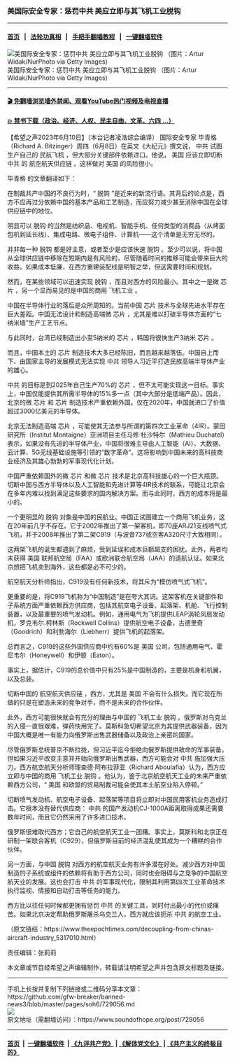 ### 美国际安全专家：惩罚中共 美应立即与其飞机工业脱钩
------------------------

#### [首页](https://github.com/gfw-breaker/banned-news3/blob/master/README.md) &nbsp;&nbsp;|&nbsp;&nbsp; [法轮功真相](https://github.com/begood0513/basic/blob/master/README.md)  &nbsp;&nbsp;|&nbsp;&nbsp; [手把手翻墙教程](https://github.com/gfw-breaker/guides/wiki)  &nbsp;&nbsp;|&nbsp;&nbsp; [一键翻墙软件](https://github.com/gfw-breaker/nogfw/blob/master/README.md)  



<div><img alt=" 美国际安全专家：惩罚中共 美应立即与其飞机工业脱钩 （图片：Artur Widak/NurPhoto via Getty Images)" src="https://img.soundofhope.org/2023-06/gettyimages-689597790-594x594-1686440455701.jpg"/>
<br/><figcaption class="caption">
 美国际安全专家：惩罚中共 美应立即与其飞机工业脱钩 （图片：Artur Widak/NurPhoto via Getty Images)
</figcaption></div><hr/>

#### [ 🎬  免翻墙浏览墙外禁闻、观看YouTube热门视频及电视直播](https://github.com/gfw-breaker/HelloWorld)

#### [ 💥  禁书下载（政治、经济、人权、民主自由、文革、六四 ...）](https://github.com/gfw-breaker/books/blob/master/README.md)

<div><div class="Content__Wrapper sc-1bvya0-0 elmmKw article_body" data-checkusr="" itemprop="articleBody">
 <div id="post_place_1">
 </div>
 <p class="meta-top">
  <span class="meta">
   【希望之声2023年6月10日】（本台记者凌浩综合编译）
  </span>
  <ok href="/term/851540">
   国际安全专家
  </ok>
  <ok href="/term/879464">
   毕青格
  </ok>
  （Richard A. Bitzinger）周四（6月8日）在英文《大纪元》撰文说，
  <ok href="/term/1059">
   中共
  </ok>
  试图生产自己的
  <ok href="/term/879458">
   民航飞机
  </ok>
  ，但大部分关键部件依赖进口。他说，
  <ok href="/term/1045">
   美国
  </ok>
  应该立即切断
  <ok href="/term/1059">
   中共
  </ok>
  的
  <ok href="/term/879461">
   航空航天供应链
  </ok>
  。这样做对
  <ok href="/term/1045">
   美国
  </ok>
  的风险很小。
 </p>
 <p>
  <ok href="/term/879464">
   毕青格
  </ok>
  的文章翻译如下：
 </p>
 <p>
  在制裁共产中国的不良行为时，“
  <ok href="/term/181388">
   脱钩
  </ok>
  ”是近来的新流行语。其背后的论点是，西方不应再过分依赖中国的基本产品和工艺制造，而应努力减少甚至消除中国在全球供应链中的地位。
 </p>
 <p>
  明显可以
  <ok href="/term/181388">
   脱钩
  </ok>
  的当然是纺织品、电视机、智能手机、任何类型的消费品（从烤面包机到延长线）、集成电路、微电子组件、计算机——这个清单是无穷无尽的。
 </p>
 <p>
  并非每一种
  <ok href="/term/181388">
   脱钩
  </ok>
  都是好主意，或者至少是应该快速
  <ok href="/term/181388">
   脱钩
  </ok>
  。至少可以说，将中国从全球供应链中移除在短期内是有风险的，尽管随着时间的推移可能会带来巨大的收益。如果成本低廉，在西方重建装配线是明智之举，但这需要时间和规划。
 </p>
 <p>
  然而，在某些领域可以迅速实现
  <ok href="/term/181388">
   脱钩
  </ok>
  ，而且对西方的风险最小。其中之一是微
  <ok href="/term/11718">
   芯片
  </ok>
  ，另一个显而易见的是中国的商用
  <ok href="/term/879455">
   飞机工业
  </ok>
  。
 </p>
 <p>
  中国在半导体行业的落后是众所周知的。当前中国
  <ok href="/term/11718">
   芯片
  </ok>
  技术与全球先进水平存在巨大差距。中国无法设计和制造高端微
  <ok href="/term/11718">
   芯片
  </ok>
  ，尤其是难以打破半导体方面的“七纳米墙”生产工艺节点。
 </p>
 <p>
  与此同时，台湾已经制造出小至5纳米的
  <ok href="/term/11718">
   芯片
  </ok>
  ，韩国将很快生产3纳米
  <ok href="/term/11718">
   芯片
  </ok>
  。
 </p>
 <p>
  而且，中国本土的
  <ok href="/term/11718">
   芯片
  </ok>
  制造技术大多已经陈旧，而且越来越落伍。中国自上而下、由国家主导的发展模式无法实现
  <ok href="/term/1059">
   中共
  </ok>
  领导人习近平打造民族高端半导体产业的雄心。
 </p>
 <p>
  <ok href="/term/1059">
   中共
  </ok>
  的目标是到2025年自己生产70%的
  <ok href="/term/11718">
   芯片
  </ok>
  ，但不太可能实现这一目标。事实上，中国仅能提供其所需半导体的15%多一点（其中大部分是低端产品）。因此，北京的微
  <ok href="/term/11718">
   芯片
  </ok>
  和
  <ok href="/term/11718">
   芯片
  </ok>
  制造技术严重依赖外国。仅在2020年，中国就进口了价值超过3000亿美元的半导体。
 </p>
 <p>
  北京无法制造高端
  <ok href="/term/11718">
   芯片
  </ok>
  ，可能使其无法参与所谓的第四次工业革命（4IR）。蒙田研究所（Institut Montaigne）亚洲项目主任马修·杜沙特尔（Mathieu Duchatel）表示，如果没有先进的半导体产业，中国将很难主导由人工智能（AI）、大数据、云计算、5G无线基础设施等引领的“数字革命”。这将影响到中国未来的高科技商业经济及其雄心勃勃的军事现代化计划。
 </p>
 <p>
  中国严重依赖国外的微
  <ok href="/term/11718">
   芯片
  </ok>
  和微
  <ok href="/term/11718">
   芯片
  </ok>
  技术是北京高科技雄心的一个巨大瓶颈。切断中国与西方半导体以及人工智能和先进计算等4IR技术的联系，可能让北京会在多年内难以找到满足这些要求的国内解决方案。而与此同时，西方的成本将是最小的。
 </p>
 <p>
  一个更明显的
  <ok href="/term/181388">
   脱钩
  </ok>
  对象是中国的民航业。中国正试图建立一个商用飞机业务，这在20年前几乎不存在。它于2002年推出了第一架客机，即70座ARJ21支线喷气式飞机，并于2008年推出了第二架C919（与波音737或空客A320尺寸大致相同）。
 </p>
 <p>
  这两架飞机的诞生都遇到了麻烦，受到延误和成本巨额超支的困扰。此外，两者均未获得
  <ok href="/term/1045">
   美国
  </ok>
  联邦航空局（FAA）或欧洲联合航空局（JAA）的适航认证。如果北京想把飞机卖到海外，这些都是必不可少的。
 </p>
 <p>
  航空航天分析师指出，C919没有任何新技术，将其斥为“模仿喷气式飞机”。
 </p>
 <p>
  更重要的是，将C919飞机称为“中国制造”是在夸大其词。这架客机在关键部件和子系统方面严重依赖西方供应商，包括其航空电子设备、起落架、机舱、飞行控制装置，以及最重要的喷气发动机。例如，通用电气为飞机提供LEAP涡轮风扇发动机，罗克韦尔.柯林斯（Rockwell Collins）提供航空电子设备，古德里奇（Goodrich）和利勃海尔（Liebherr）提供飞机的起落架。
 </p>
 <p>
  总而言之，C919的这些外国供应商中约有60%是
  <ok href="/term/1045">
   美国
  </ok>
  公司，包括通用电气、霍尼韦尔（Honeywell）和伊顿（Eaton）。
 </p>
 <p>
  事实上，据估计，C919的总价值中只有25%是中国制造的，主要是机身和机翼，以及总装。
 </p>
 <p>
  切断中国的
  <ok href="/term/879461">
   航空航天供应链
  </ok>
  ，西方，尤其是
  <ok href="/term/1045">
   美国
  </ok>
  不会有什么损失。而它现在所做的只是在塑造未来的竞争对手，而不是未来的合作伙伴。
 </p>
 <p>
  此外，西方可能很快就会有充分的理由与中国的
  <ok href="/term/879455">
   飞机工业
  </ok>
  <ok href="/term/181388">
   脱钩
  </ok>
  。俄罗斯对乌克兰的入侵一直很艰难，弹药快用完了。莫斯科急切希望北京为其提供武器装备，因为中国大概是唯一有能力向俄罗斯出售武器储备以及政治上亲密的国家。
 </p>
 <p>
  尽管俄罗斯总统普京不断拉拢，但习近平迄今拒绝向俄罗斯提供致命的军事装备。但如果习近平改变主意并开始向俄罗斯出售武器，西方可能会对
  <ok href="/term/1059">
   中共
  </ok>
  施加强大压力。西方航空航天分析师理查德·阿布拉菲亚（Richard Aboulafia）认为，西方应立即与中国的商用
  <ok href="/term/879455">
   飞机工业
  </ok>
  <ok href="/term/181388">
   脱钩
  </ok>
  。他认为，鉴于北京航空航天工业的未来严重依赖西方公司，“
  <ok href="/term/1045">
   美国
  </ok>
  和欧盟的贸易制裁可能会使其本土航空业陷入停顿。”
 </p>
 <p>
  切断喷气发动机、航空电子设备、起落架等项目将立即对中国民用客机业务造成打击。它根本没有替代供应商：
  <ok href="/term/1059">
   中共
  </ok>
  的国产发动机CJ-1000A距离取得成果还需要数年时间，而且它仍然采用了许多进口技术。
 </p>
 <p>
  俄罗斯很难取代西方；它自己的航空航天工业一团糟。事实上，莫斯科和北京正在研制一架联合客机（C929），但俄罗斯目前的经济混乱使其成为一个糟糕的合作伙伴。
 </p>
 <p>
  另一方面，与中国
  <ok href="/term/181388">
   脱钩
  </ok>
  对西方的航空航天业务有许多潜在好处。减少西方对中国制造的子系统或组件的依赖将有助于西方公司，同时也会阻碍与之竞争的中国航空航天业的发展。这也会打击
  <ok href="/term/1059">
   中共
  </ok>
  的军事现代化，限制其利用第四次工业革命技术执行监视、情报和自动打击等任务的能力。
 </p>
 <p>
  西方比以往任何时候都更拥有惩罚
  <ok href="/term/1059">
   中共
  </ok>
  的关键工具，同时付出最小的代价或痛苦。如果北京决定帮助俄罗斯屠杀乌克兰人，西方就应该扼杀
  <ok href="/term/1059">
   中共
  </ok>
  的航空工业。
 </p>
 <p>
  （原文链结：https://www.theepochtimes.com/decoupling-from-chinas-aircraft-industry_5317010.html）
 </p>
 <p class="meta-btm">
  责任编辑：张莉莉
 </p>
 <p class="meta-btm">
  本文章或节目经希望之声编辑制作，转载请注明希望之声并包含原文标题及链接。
 </p>
</div>
</div>
<hr/>
手机上长按并复制下列链接或二维码分享本文章：<br/>
https://github.com/gfw-breaker/banned-news3/blob/master/pages/soh6/729056.md <br/>
<a href='https://github.com/gfw-breaker/banned-news3/blob/master/pages/soh6/729056.md'><img src='https://github.com/gfw-breaker/banned-news3/blob/master/pages/soh6/729056.md.png'/></a> <br/>
原文地址（需翻墙访问）：https://www.soundofhope.org/post/729056


------------------------
#### [首页](https://github.com/gfw-breaker/banned-news3/blob/master/README.md) &nbsp;|&nbsp; [一键翻墙软件](https://github.com/gfw-breaker/nogfw/blob/master/README.md) &nbsp;| [《九评共产党》](https://github.com/gfw-breaker/9ping.md/blob/master/README.md#九评之一评共产党是什么) | [《解体党文化》](https://github.com/gfw-breaker/jtdwh.md/blob/master/README.md) | [《共产主义的终极目的》](https://github.com/gfw-breaker/gczydzjmd.md/blob/master/README.md)


<img src='http://gfw-breaker.win/banned-news3/pages/soh6/729056.md' width='0px' height='0px'/>
